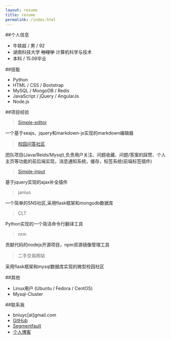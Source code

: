 ```yaml
---
layout: resume
title: resume
permalink: /index.html
---
```


##个人信息
* 牛轶超 / 男 / 92
* 湖南科技大学 <del>物理学</del> 计算机科学与技术
* 本科 / 15.06毕业

##技能
* Python
* HTML / CSS / Bootstrap
* MySQL / MongoDB / Redis
* JavaScript / jQuery / AngularJs
* Node.js

##项目经验
> [Simple-editor](https://github.com/simple-editor)

一个基于seajs、jquery和markdown-js实现的markdown编辑器

> [校园问答社区](http://hnustqa.duapp.com/)

团队项目(Java/Reids/Mysql),负责用户关注、问题收藏、问题/答案的踩赞、个人主页等功能的前后端实现，消息通知系统，缓存，标签系统(前端标签插件)

> [Simple-input](https://github.com/simple-input)

基于jquery实现的ajax补全插件

> janluo

一个简单的SNS社区,采用flask框架和mongodb数据库 

> CLT

Python实现的一个简洁命令行翻译工具

> nrm

贡献代码的nodejs开源项目，npm资源镜像管理工具

> 二手交易网站

采用flask框架和mysql数据库实现的微型校园社区


##其他
* Linux用户 (Ubuntu / Fedora / CentOS)
* Mysql-Cluster
 

##联系我
* bniuyc[at]gmail.com
* <a href="https://github.com/banama"><span class="glyphicon glyphicon-link">GitHub</span></a>
* <a href="http://segmentfault.com/u/banama"><span class="glyphicon glyphicon-link">Segmentfault</span></a>
* <a href="http://banama.github.io"><span class="glyphicon glyphicon-link">个人博客</span></a>
